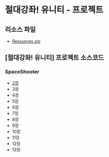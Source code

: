# 절대강좌! 유니티 - 프로젝트

## 리소스 파일
- [Resources.zip]()

## [절대강좌! 유니티] 프로젝트 소스코드

### SpaceShooter

- [2장](https://github.com/IndieGameMaker/SpaceShooter2021/releases/tag/2장)
- 3장
- 4장
- 5장
- 6장
- 7장
- 8장
- 9장
- 10장
- 11장
- 12장
- 13장
